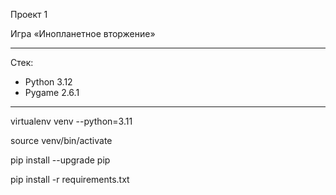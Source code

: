 Проект 1

Игра «Инопланетное вторжение»
_______________________________
Стек:
- Python 3.12
- Pygame 2.6.1

________________________________
virtualenv venv --python=3.11

source venv/bin/activate

pip install --upgrade pip

pip install -r requirements.txt